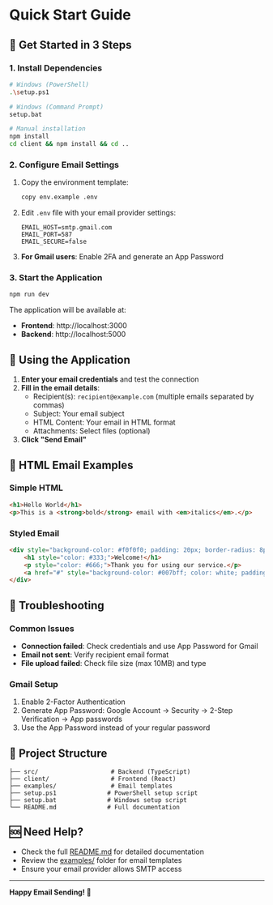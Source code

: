 # Quick Start Guide

## 🚀 Get Started in 3 Steps

### 1. Install Dependencies
```bash
# Windows (PowerShell)
.\setup.ps1

# Windows (Command Prompt)
setup.bat

# Manual installation
npm install
cd client && npm install && cd ..
```

### 2. Configure Email Settings
1. Copy the environment template:
   ```bash
   copy env.example .env
   ```

2. Edit `.env` file with your email provider settings:
   ```env
   EMAIL_HOST=smtp.gmail.com
   EMAIL_PORT=587
   EMAIL_SECURE=false
   ```

3. **For Gmail users**: Enable 2FA and generate an App Password

### 3. Start the Application
```bash
npm run dev
```

The application will be available at:
- **Frontend**: http://localhost:3000
- **Backend**: http://localhost:5000

## 📧 Using the Application

1. **Enter your email credentials** and test the connection
2. **Fill in the email details**:
   - Recipient(s): `recipient@example.com` (multiple emails separated by commas)
   - Subject: Your email subject
   - HTML Content: Your email in HTML format
   - Attachments: Select files (optional)
3. **Click "Send Email"**

## 🎨 HTML Email Examples

### Simple HTML
```html
<h1>Hello World</h1>
<p>This is a <strong>bold</strong> email with <em>italics</em>.</p>
```

### Styled Email
```html
<div style="background-color: #f0f0f0; padding: 20px; border-radius: 8px;">
    <h1 style="color: #333;">Welcome!</h1>
    <p style="color: #666;">Thank you for using our service.</p>
    <a href="#" style="background-color: #007bff; color: white; padding: 10px 20px; text-decoration: none; border-radius: 4px;">Click Here</a>
</div>
```

## 🔧 Troubleshooting

### Common Issues
- **Connection failed**: Check credentials and use App Password for Gmail
- **Email not sent**: Verify recipient email format
- **File upload failed**: Check file size (max 10MB) and type

### Gmail Setup
1. Enable 2-Factor Authentication
2. Generate App Password: Google Account → Security → 2-Step Verification → App passwords
3. Use the App Password instead of your regular password

## 📁 Project Structure
```
├── src/                    # Backend (TypeScript)
├── client/                 # Frontend (React)
├── examples/               # Email templates
├── setup.ps1              # PowerShell setup script
├── setup.bat              # Windows setup script
└── README.md              # Full documentation
```

## 🆘 Need Help?

- Check the full [README.md](README.md) for detailed documentation
- Review the [examples/](examples/) folder for email templates
- Ensure your email provider allows SMTP access

---

**Happy Email Sending! 📧** 